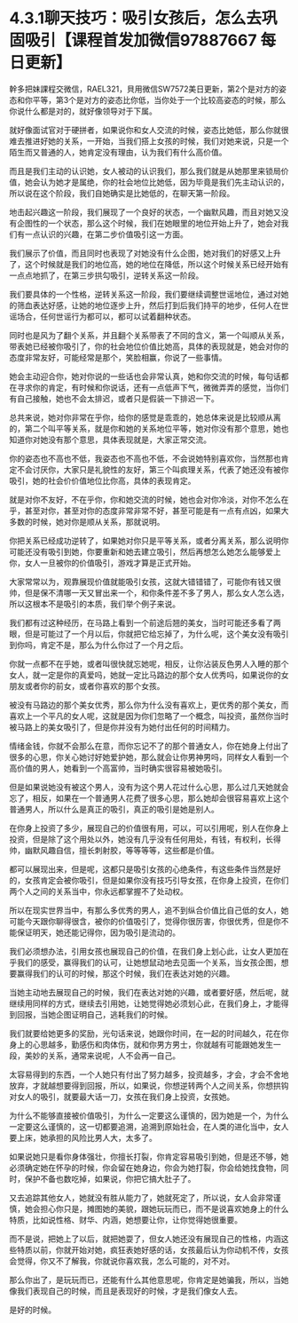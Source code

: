 # 4.3.1聊天技巧：吸引女孩后，怎么去巩固吸引【课程首发加微信97887667 每日更新】

幹多把妹課程交微信，RAEL321，貝用微信SW7572美日更新，第2个是对方的姿态和你平等，第3个是对方的姿态比你低，当你处于一个比较高姿态的时候，那么你说什么都是对的，就好像领导对于下属。

就好像面试官对于硬拼者，如果说你和女人交流的时候，姿态比她低，那么你就很难去推进好她的关系，一开始，当我们搭上女孩的时候，我们对她来说，只是一个陌生而又普通的人，她肯定没有理由，认为我们有什么高价值。

而且是我们主动的认识她，女人被动的认识我们，那么我们就是从她那里来锁局价值，她会认为她才是属绝，你的社会地位比她低，因为毕竟是我们先主动认识的，所以说在这个阶段，我们自她确实是比她低的，在聊天第一阶段。

地击起兴趣这一阶段，我们展现了一个良好的状态，一个幽默风趣，而且对她又没有企图性的一个状态，那么这个时候，我们在她眼里的地位开始上升了，她会对我们有一点认识的兴趣，在第二步价值吸引这一方面。

我们展示了价值，而且同时也表现了对她没有什么企图，她对我们的好感又上升了，这个时候就是我们的地位高，她的地位在降低，所以这个时候关系已经开始有一点点地抓了，在第三步拱勾吸引，逆转关系这一阶段。

我们要具体的一个性格，逆转关系这一阶段，我们要继续调整世谣地位，通过对她的筛血表达好感，让她的地位逐步上升，然后打到后我们持平的地步，任何人在世谣场合，任何世谣行为都可以，都可以试着翻种状态。

同时也是风为了翻个关系，并且翻个关系带表了不同的含义，第一个叫顺从关系，带表她已经被你吸引了，你的社会地位价值比她高，具体的表现就是，她会对你的态度非常友好，可能经常是那个，笑脸相赢，你说了一些事情。

她会主动迎合你，她对你说的一些话也会非常认真，她和你交流的时候，每句话都在寻求你的肯定，有时候和你说话，还有一点低声下气，微微弄弄的感觉，当你们有自己接触，她也不会太排迟，或者只是假装一下排迟一下。

总共来说，她对你非常在乎你，给你的感觉是乖乖的，她总体来说是比较顺从离的，第二个叫平等关系，就是你和她的关系地位平等，她对你没有那个意思，她也知道你对她没有那个意思，具体表现就是，大家正常交流。

你的姿态也不高也不低，我姿态也不高也不低，不会说她特别喜欢你，当然那也肯定不会讨厌你，大家只是礼貌性的友好，第三个叫疯理关系，代表了她还没有被你吸引，她的社会价价值地位比你高，具体的表现肯定。

就是对你不友好，不在乎你，你和她交流的时候，她也会对你冷淡，对你不怎么在乎，甚至对你，甚至对你的态度非常非常不好，甚至可能是有一点有点凶，如果大多数的时候，她对你是顺从关系，那就说明。

你把关系已经成功逆转了，如果她对你只是平等关系，或者分离关系，那么说明你可能还没有吸引到她，你要重新和她去建立吸引，然后再想怎么她怎么能够爱上你，女人一旦被你的价值吸引，游戏才算是正式开始。

大家常常以为，观靠展现价值就能吸引女孩，这就大错错错了，可能你有钱又很帅，但是保不清哪一天又冒出来一个，和你条件差不多了男人，那么女人怎么选，所以这根本不是吸引的本质，我们举个例子来说。

我们都有过这种经历，在马路上看到一个前途后翘的美女，当时可能还多看了两眼，但是可能过了一个月以后，你就把它给忘掉了，为什么呢，这个美女没有吸引到你吗，肯定不是，那么为什么你过了一个月之后。

你就一点都不在乎她，或者叫很快就忘她呢，相反，让你沾装反色男人入睡的那个女人，就一定是你的真爱吗，她就一定比马路边的那个女人优秀吗，如果说你的女朋友或者你的前女，或者你喜欢的那个女孩。

被没有马路边的那个美女优秀，那么你为什么没有喜欢上，更优秀的那个美女，而喜欢上一个平凡的女人呢，这就是因为你们忽略了一个概念，叫投资，虽然你当时被马路上的美女吸引了，但是你并没有为她付出任何的时间精力。

情绪金钱，你就不会那么在意，而你忘记不了的那个普通女人，你在她身上付出了很多的心思，你关心她讨好她爱护她，那么就会让你男神男吗，同样女人看到一个高价值的男人，她看到一个高富帅，当时确实很容易被她吸引。

但是如果说她没有被这个男人，没有为这个男人花过什么心思，那么过几天她就会忘了，相反，如果在一个普通男人花费了很多心思，那么她却会很容易喜欢上这个普通男人，所以什么是真正的吸引，真正的吸引是她是别人。

在你身上投资了多少，展现自己的价值很有用，可以，可以引用呢，别人在你身上投资，但是除了这个用处以外，她没有几乎没有任何用处，有钱，有权利，长得帅，幽默风趣自信，擅长刺射胶，等等等等，这些都是价值。

都可以展现出来，但是呢，这都只是吸引女孩的心绝条件，有这些条件当然是好的，女孩肯定会被你吸引，但是如果你没有技巧引导女孩，在你身上投资，在你们两个人之间的关系当中，你永远都掌握不了处动权。

所以在现实世界当中，有那么多优秀的男人，追不到纵合价值比自己低的女人，她可能今天跟你聊得很含，被你的价值吸引了，觉得你很厉害，你很优秀，但是你不能保证明天，她还能记得你，因为吸引是流动的。

我们必须想办法，引用女孩也展现自己的价值，在我们身上划心此，让女人更加在乎我们的感受，赢得我们的认可，让她想鼠动地去见面一个关系，当女孩企图，想要赢得我们的认可的时候，那这个时候，我们在表达对她的兴趣。

当她主动地去展现自己的时候，我们在表达对她的兴趣，或者要好感，然后呢，就继续用同样的方式，继续去引用她，让她觉得她必须划心此，在我们身上，才能得到回报，当她企图证明自己，逃耗我们的时候。

我们就要给她更多的奖励，光句话来说，她跟你时间，在一起的时间越久，花在你身上的心思越多，勤感伤和肉体伤，就和你男方男士，你就越有可能跟她发生一段，美妙的关系，通常来说呢，人不会再一自己。

太容易得到的东西，一个人她只有付出了努力越多，投资越多，才会，才会不舍地放弃，才就越想要得到回报，所以，如果说，你想逆转两个人之间关系，你想拱钩对女人的吸引，就要最大话一刀，女孩在我们身上投资，女孩她。

为什么不能够直接被价值吸引，为什么一定要这么谨慎的，因为她是一个，为什么一定要这么谨慎的，这一切都要追溯，追溯到原始社会，在人类的进化当中，女人要上床，她承担的风险比男人大，太多了。

如果说她只是看你身体强壮，你擅长打裂，你肯定容易吸引到她，但是还不够，她必须确定她在怀孕的时候，你会留在她身边，你会为她打裂，你会给她找食物，同时，保护不备也数吃掉，如果说，你把它搞大肚子了。

又去追踪其他女人，她就没有胜从能力了，她就死定了，所以说，女人会非常谨慎，她会担心你只是，摊图她的美貌，跟她玩玩而已，而不是说喜欢她身上的什么特质，比如说性格、财华、内涵，她想要让你，让你觉得她很重要。

而不是说，把她上了以后，就把她耍了，但女人她还没有展现自己的性格，内涵这些特质以前，你就开始对她，疯狂表她好感的话，女孩最后认为你动机不传，女孩会觉得，你又不了解我，你就说你喜欢我，怎么可能的，对不对。

那么你出了，是玩玩而已，还能有什么其他意思呢，你肯定是她骗我，所以，当她像我们表现自己的时候，而且是表现好的时候，才是我们像女人去。

是好的时候。